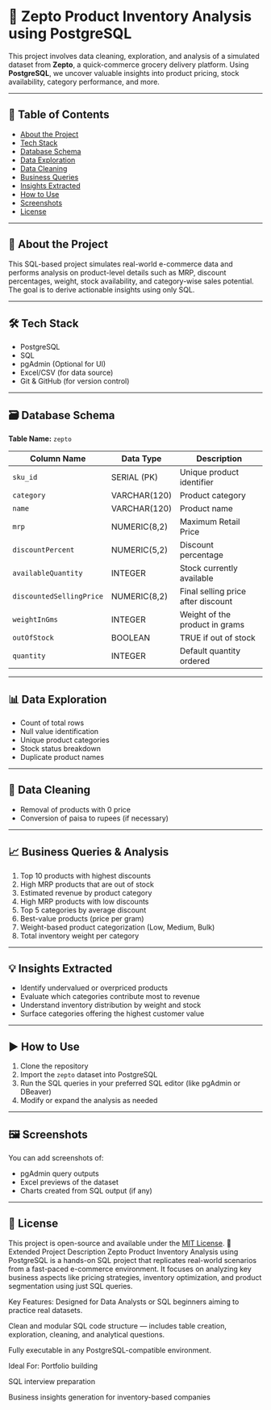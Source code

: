 # 🛒 Zepto Product Inventory Analysis using PostgreSQL

This project involves data cleaning, exploration, and analysis of a simulated dataset from **Zepto**, a quick-commerce grocery delivery platform. Using **PostgreSQL**, we uncover valuable insights into product pricing, stock availability, category performance, and more.

---

## 📂 Table of Contents

- [About the Project](#about-the-project)
- [Tech Stack](#tech-stack)
- [Database Schema](#database-schema)
- [Data Exploration](#data-exploration)
- [Data Cleaning](#data-cleaning)
- [Business Queries](#business-queries)
- [Insights Extracted](#insights-extracted)
- [How to Use](#how-to-use)
- [Screenshots](#screenshots)
- [License](#license)

---

## 📌 About the Project

This SQL-based project simulates real-world e-commerce data and performs analysis on product-level details such as MRP, discount percentages, weight, stock availability, and category-wise sales potential. The goal is to derive actionable insights using only SQL.

---

## 🛠 Tech Stack

- PostgreSQL
- SQL
- pgAdmin (Optional for UI)
- Excel/CSV (for data source)
- Git & GitHub (for version control)

---

## 🗃 Database Schema

**Table Name:** `zepto`

| Column Name             | Data Type        | Description                            |
|------------------------|------------------|----------------------------------------|
| `sku_id`               | SERIAL (PK)      | Unique product identifier              |
| `category`             | VARCHAR(120)     | Product category                       |
| `name`                 | VARCHAR(120)     | Product name                           |
| `mrp`                  | NUMERIC(8,2)     | Maximum Retail Price                   |
| `discountPercent`      | NUMERIC(5,2)     | Discount percentage                    |
| `availableQuantity`    | INTEGER          | Stock currently available              |
| `discountedSellingPrice` | NUMERIC(8,2)   | Final selling price after discount     |
| `weightInGms`          | INTEGER          | Weight of the product in grams         |
| `outOfStock`           | BOOLEAN          | TRUE if out of stock                   |
| `quantity`             | INTEGER          | Default quantity ordered               |

---

## 📊 Data Exploration

- Count of total rows
- Null value identification
- Unique product categories
- Stock status breakdown
- Duplicate product names

---

## 🧹 Data Cleaning

- Removal of products with 0 price
- Conversion of paisa to rupees (if necessary)

---

## 📈 Business Queries & Analysis

1. Top 10 products with highest discounts
2. High MRP products that are out of stock
3. Estimated revenue by product category
4. High MRP products with low discounts
5. Top 5 categories by average discount
6. Best-value products (price per gram)
7. Weight-based product categorization (Low, Medium, Bulk)
8. Total inventory weight per category

---

## 💡 Insights Extracted

- Identify undervalued or overpriced products
- Evaluate which categories contribute most to revenue
- Understand inventory distribution by weight and stock
- Surface categories offering the highest customer value

---

## ▶️ How to Use

1. Clone the repository
2. Import the `zepto` dataset into PostgreSQL
3. Run the SQL queries in your preferred SQL editor (like pgAdmin or DBeaver)
4. Modify or expand the analysis as needed

---

## 🖼 Screenshots

You can add screenshots of:
- pgAdmin query outputs
- Excel previews of the dataset
- Charts created from SQL output (if any)

---

## 📜 License

This project is open-source and available under the [MIT License](LICENSE).
📄 Extended Project Description
Zepto Product Inventory Analysis using PostgreSQL is a hands-on SQL project that replicates real-world scenarios from a fast-paced e-commerce environment. It focuses on analyzing key business aspects like pricing strategies, inventory optimization, and product segmentation using just SQL queries.

Key Features:
Designed for Data Analysts or SQL beginners aiming to practice real datasets.

Clean and modular SQL code structure — includes table creation, exploration, cleaning, and analytical questions.

Fully executable in any PostgreSQL-compatible environment.

Ideal For:
Portfolio building

SQL interview preparation

Business insights generation for inventory-based companies
